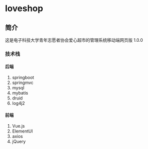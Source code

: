 # loveshop

## 简介
这是电子科技大学青年志愿者协会爱心超市的管理系统移动端网页版 1.0.0

### 技术栈
#### 后端
1. springboot
2. springmvc
3. mysql
4. mybatis
5. druid
6. log4j2

#### 前端
1. Vue.js
2. ElementUI
3. axios
4. jQuery
